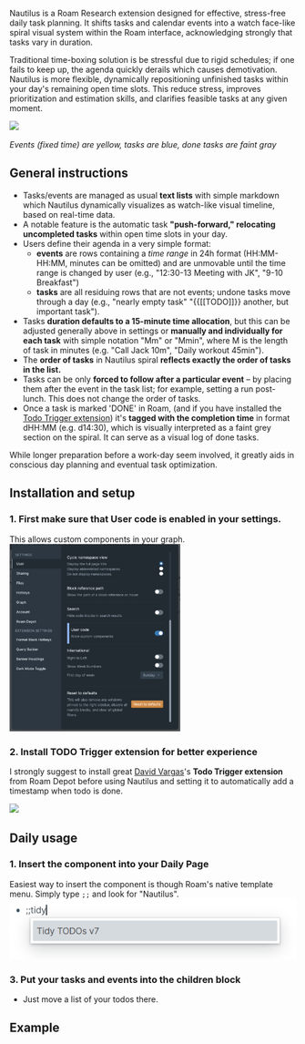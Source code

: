 Nautilus is a Roam Research extension designed for effective, stress-free daily task planning. It shifts tasks and calendar events into a watch face-like spiral visual system within the Roam interface, acknowledging strongly that tasks vary in duration. 

Traditional time-boxing solution is be stressful due to rigid schedules; if one fails to keep up, the agenda quickly derails which causes demotivation. Nautilus is more flexible, dynamically repositioning unfinished tasks within your day's remaining open time slots. This reduce stress, improves prioritization and estimation skills, and clarifies feasible tasks at any given moment.

<img src="https://github.com/tombarys/roam-depot-nautilus/raw/main/nautilus-example.png" width="600"></img>

_Events (fixed time) are yellow, tasks are blue, done tasks are faint gray_


## General instructions

- Tasks/events are managed as usual **text lists** with simple markdown which Nautilus dynamically visualizes as watch-like visual timeline, based on real-time data.
- A notable feature is the automatic task **"push-forward," relocating uncompleted tasks** within open time slots in your day.
- Users define their agenda in a very simple format:
  - **events** are rows containing a *time range* in 24h format (HH:MM-HH:MM, minutes can be omitted) and are unmovable until the time range is changed by user (e.g., "12:30-13 Meeting with JK", "9-10 Breakfast")
  - **tasks** are all residuing rows that are not events; undone tasks move through a day (e.g., "nearly empty task" "{{[[TODO]]}} another, but important task").
- Tasks **duration defaults to a 15-minute time allocation**, but this can be adjusted generally above in settings or **manually and individually for each task** with simple notation "Mm" or "Mmin", where M is the length of task in minutes (e.g. "Call Jack 10m", "Daily workout 45min").
- The **order of tasks** in Nautilus spiral **reflects exactly the order of tasks in the list.** 
- Tasks can be only **forced to follow after a particular event** – by placing them after the event in the task list; for example, setting a run post-lunch. This does not change the order of tasks.
- Once a task is marked 'DONE' in Roam, (and if you have installed the [Todo Trigger extension](https://github.com/tombarys/roam-depot-nautilus/blob/main/README.md#1-install-todo-trigger-extension-for-better-experience)) it's **tagged with the completion time** in format dHH:MM (e.g. d14:30), which is visually interpreted as a faint grey section on the spiral. It can serve as a visual log of done tasks.

While longer preparation before a work-day seem involved, it greatly aids in conscious day planning and eventual task optimization. 

## Installation and setup
### 1. First make sure that __User code__ is enabled in your settings. 
This allows custom components in your graph.
<img src="https://github.com/8bitgentleman/roam-depot-tidy-todos/raw/main/settings.png" width="300"></img>


### 2. Install TODO Trigger extension for better experience
I strongly suggest to install great [David Vargas](https://github.com/dvargas92495/roamjs-todo-trigger)'s **Todo Trigger extension** from Roam Depot before using Nautilus and setting it to automatically add a timestamp when todo is done. 

<img src="https://github.com/tombarys/roam-depot-nautilus/raw/main/todotrigger.png" width="300"></img>

## Daily usage
### 1. Insert the component into your Daily Page
Easiest way to insert the component is though Roam's native template menu. Simply type `;;` and look for "Nautilus".
<img src="https://github.com/8bitgentleman/roam-depot-tidy-todos/raw/main/template.png" max-width="400"></img>



### 3. Put your tasks and events into the children block 
- Just move a list of your todos there. 

## Example 







